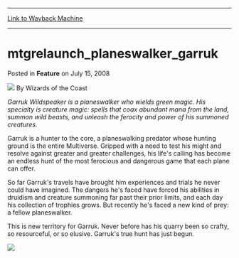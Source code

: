 
---
[Link to Wayback Machine](https://web.archive.org/web/20211129090556/https://magic.wizards.com/en/articles/archive/feature/mtgrelaunchplaneswalkergarruk-2008-07-15)

[_metadata_:author]:- "Wizards of the Coast"
[_metadata_:description]:- "Garruk Wildspeaker is a planeswalker who wields green magic. His specialty is creature magic: spells that coax abundant mana from the land, summon wild beasts, and unleash the ferocity and power of his summoned creatures. Garruk is a hunter to the core, a planeswalking predator whose hunting ground is the entire Multiverse. Gripped with a need to test his might and resolve"
[_metadata_:generator]:- "Drupal 7 (http://drupal.org)"
[_metadata_:node]:- "935826"
[_metadata_:publish_date]:- "2008-07-15"
[_metadata_:source]:- "div-main-content"
[_metadata_:title]:- "mtgrelaunch_planeswalker_garruk"
[_metadata_:wayback_capture_timestamp]:- "2021-11-29 09:05:56"
[_metadata_:wayback_raw_url]:- "https://web.archive.org/web/20211129090556id_/https://magic.wizards.com/en/articles/archive/feature/mtgrelaunchplaneswalkergarruk-2008-07-15"
[_metadata_:wayback_url]:- "https://magic.wizards.com/en/articles/archive/feature/mtgrelaunchplaneswalkergarruk-2008-07-15"
---


mtgrelaunch\_planeswalker\_garruk
=================================



 Posted in **Feature**
 on July 15, 2008 






![](https://media.magic.wizards.com/styles/auth_small/public/images/person/wizards_author.jpg)
By Wizards of the Coast













*Garruk Wildspeaker is a planeswalker who wields green magic. His specialty is creature magic: spells that coax abundant mana from the land, summon wild beasts, and unleash the ferocity and power of his summoned creatures.*


Garruk is a hunter to the core, a planeswalking predator whose hunting ground is the entire Multiverse. Gripped with a need to test his might and resolve against greater and greater challenges, his life's calling has become an endless hunt of the most ferocious and dangerous game that each plane can offer.


So far Garruk's travels have brought him experiences and trials he never could have imagined. The dangers he's faced have forced his abilities in druidism and creature summoning far past their prior limits, and each day his collection of trophies grows. But recently he's faced a new kind of prey: a fellow planeswalker.


This is new territory for Garruk. Never before has his quarry been so crafty, so resourceful, or so elusive. Garruk's true hunt has just begun.






![](https://media.magic.wizards.com/image_legacy_migration/magic/images/relaunch/multiverse/comics_planeswalkers.gif)








